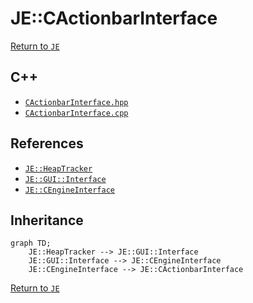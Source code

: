 # JE::CActionbarInterface

[Return to `JE`](/docs/je.md)

## C++

- [`CActionbarInterface.hpp`](/src/je/CActionbarInterface.hpp)
- [`CActionbarInterface.cpp`](/src/je/CActionbarInterface.cpp)

## References

- [`JE::HeapTracker`](/docs/je/HeapTracker.md)
- [`JE::GUI::Interface`](/docs/je/GUI/Interface.md)
- [`JE::CEngineInterface`](/docs/je/CEngineInterface.md)

## Inheritance

```mermaid
graph TD;
    JE::HeapTracker --> JE::GUI::Interface
    JE::GUI::Interface --> JE::CEngineInterface
    JE::CEngineInterface --> JE::CActionbarInterface
```

[Return to `JE`](/docs/je.md)